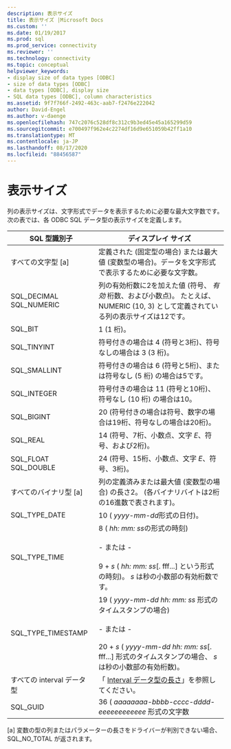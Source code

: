 ```yaml
---
description: 表示サイズ
title: 表示サイズ |Microsoft Docs
ms.custom: ''
ms.date: 01/19/2017
ms.prod: sql
ms.prod_service: connectivity
ms.reviewer: ''
ms.technology: connectivity
ms.topic: conceptual
helpviewer_keywords:
- display size of data types [ODBC]
- size of data types [ODBC]
- data types [ODBC], display size
- SQL data types [ODBC], column characteristics
ms.assetid: 9f7f766f-2492-463c-aab7-f2476e222042
author: David-Engel
ms.author: v-daenge
ms.openlocfilehash: 747c2076c528df8c312c9b3ed45e45a165299d59
ms.sourcegitcommit: e700497f962e4c2274df16d9e651059b42ff1a10
ms.translationtype: MT
ms.contentlocale: ja-JP
ms.lasthandoff: 08/17/2020
ms.locfileid: "88456587"
---
```

# <a name="display-size"></a>表示サイズ
列の表示サイズは、文字形式でデータを表示するために必要な最大文字数です。 次の表では、各 ODBC SQL データ型の表示サイズを定義します。  
  
|SQL 型識別子|ディスプレイ サイズ|  
|-------------------------|------------------|  
|すべての文字型 [a]|定義された (固定型の場合) または最大値 (変数型の場合)。データを文字形式で表示するために必要な文字数。|  
|SQL_DECIMAL SQL_NUMERIC|列の有効桁数に2を加えた値 (符号、 *有効* 桁数、および小数点)。 たとえば、NUMERIC (10, 3) として定義されている列の表示サイズは12です。|  
|SQL_BIT|1 (1 桁)。|  
|SQL_TINYINT|符号付きの場合は 4 (符号と3桁)、符号なしの場合は 3 (3 桁)。|  
|SQL_SMALLINT|符号付きの場合は 6 (符号と5桁)、または符号なし (5 桁) の場合は5です。|  
|SQL_INTEGER|符号付きの場合は 11 (符号と10桁)、符号なし (10 桁) の場合は10。|  
|SQL_BIGINT|20 (符号付きの場合は符号、数字の場合は19桁、符号なしの場合は20桁)。|  
|SQL_REAL|14 (符号、7桁、小数点、文字 *E*、符号、および2桁)。|  
|SQL_FLOAT SQL_DOUBLE|24 (符号、15桁、小数点、文字 *E*、符号、3桁)。|  
|すべてのバイナリ型 [a]|列の定義済みまたは最大値 (変数型の場合) の長さ2。 (各バイナリバイトは2桁の16進数で表されます)。|  
|SQL_TYPE_DATE|10 ( *yyyy-mm-dd*形式の日付)。|  
|SQL_TYPE_TIME|8 ( *hh: mm: ss*の形式の時刻)<br /><br /> - または -<br /><br /> 9 + *s* ( *hh: mm: ss*[. fff...] という形式の時刻)。 *s* は秒の小数部の有効桁数です。|  
|SQL_TYPE_TIMESTAMP|19 ( *yyyy-mm-dd hh: mm: ss* 形式のタイムスタンプの場合)<br /><br /> - または -<br /><br /> 20 + *s* ( *yyyy-mm-dd hh: mm: ss*[. fff...] 形式のタイムスタンプの場合、 *s* は秒の小数部の有効桁数)。|  
|すべての interval データ型|「 [Interval データ型の長さ](../../../odbc/reference/appendixes/interval-data-type-length.md)」を参照してください。|  
|SQL_GUID|36 ( *aaaaaaaa-bbbb-cccc-dddd-eeeeeeeeeeee* 形式の文字数|  
  
 [a] 変数の型の列またはパラメーターの長さをドライバーが判別できない場合、SQL_NO_TOTAL が返されます。
